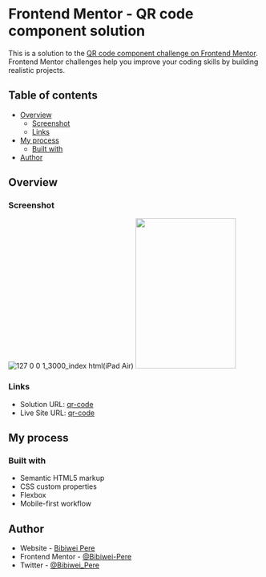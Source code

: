 # Frontend Mentor - QR code component solution

This is a solution to the [QR code component challenge on Frontend Mentor](https://www.frontendmentor.io/challenges/qr-code-component-iux_sIO_H). Frontend Mentor challenges help you improve your coding skills by building realistic projects. 

## Table of contents

- [Overview](#overview)
  - [Screenshot](#screenshot)
  - [Links](#links)
- [My process](#my-process)
  - [Built with](#built-with)
- [Author](#author)

## Overview

### Screenshot
![127 0 0 1_3000_index html(iPad Air)](https://github.com/Bibiwei-Pere/qr-code/assets/106984663/ee98ce5a-96ec-4ab7-9edf-00343c7fbc18)
<img src="https://github.com/Bibiwei-Pere/qr-code/assets/106984663/8411465a-acfb-49d7-8d56-1a6ada8f1419" width="200" height="300"/>

### Links

- Solution URL: [qr-code](https://github.com/Bibiwei-Pere/qr-code)
- Live Site URL: [qr-code](https://qrcode01.netlify.app)

## My process

### Built with

- Semantic HTML5 markup
- CSS custom properties
- Flexbox
- Mobile-first workflow

## Author

- Website - [Bibiwei Pere](https://perebibiwei.netlify.app)
- Frontend Mentor - [@Bibiwei-Pere](https://www.frontendmentor.io/profile/Bibiwei-Pere)
- Twitter - [@Bibiwei_Pere](https://www.twitter.com/Bibiwei_Pere)

